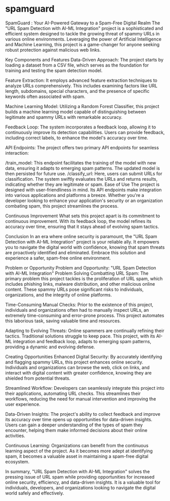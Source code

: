 # spamguard
SpamGuard : Your AI-Powered Gateway to a Spam-Free Digital Realm
The "URL Spam Detection with AI-ML Integration" project is a sophisticated and efficient system designed to tackle the growing threat of spammy URLs in various online environments. Leveraging the power of Artificial Intelligence and Machine Learning, this project is a game-changer for anyone seeking robust protection against malicious web links.

Key Components and Features
Data-Driven Approach: The project starts by loading a dataset from a CSV file, which serves as the foundation for training and testing the spam detection model.

Feature Extraction: It employs advanced feature extraction techniques to analyze URLs comprehensively. This includes examining factors like URL length, subdomains, special characters, and the presence of specific keywords often associated with spam.

Machine Learning Model: Utilizing a Random Forest Classifier, this project builds a machine learning model capable of distinguishing between legitimate and spammy URLs with remarkable accuracy.

Feedback Loop: The system incorporates a feedback loop, allowing it to continuously improve its detection capabilities. Users can provide feedback, including correct labels, to enhance the model's accuracy over time.

API Endpoints: The project offers two primary API endpoints for seamless interaction:

/train_model: This endpoint facilitates the training of the model with new data, ensuring it adapts to emerging spam patterns. The updated model is then persisted for future use.
/classify_url: Here, users can submit URLs for classification. The system swiftly evaluates the URLs and returns results, indicating whether they are legitimate or spam.
Ease of Use
The project is designed with user-friendliness in mind. Its API endpoints make integration into various applications and platforms a breeze. Whether you're a developer looking to enhance your application's security or an organization combating spam, this project streamlines the process.

Continuous Improvement
What sets this project apart is its commitment to continuous improvement. With its feedback loop, the model refines its accuracy over time, ensuring that it stays ahead of evolving spam tactics.

Conclusion
In an era where online security is paramount, the "URL Spam Detection with AI-ML Integration" project is your reliable ally. It empowers you to navigate the digital world with confidence, knowing that spam threats are proactively identified and eliminated. Embrace this solution and experience a safer, spam-free online environment.

Problem or Opportunity
Problem and Opportunity: "URL Spam Detection with AI-ML Integration"
Problem Solving
Combatting URL Spam: The primary problem this project tackles is the proliferation of URL spam, which includes phishing links, malware distribution, and other malicious online content. These spammy URLs pose significant risks to individuals, organizations, and the integrity of online platforms.

Time-Consuming Manual Checks: Prior to the existence of this project, individuals and organizations often had to manually inspect URLs, an extremely time-consuming and error-prone process. This project automates this laborious task, saving valuable time and resources.

Adapting to Evolving Threats: Online spammers are continually refining their tactics. Traditional solutions struggle to keep pace. This project, with its AI-ML integration and feedback loop, adapts to emerging spam patterns, providing a dynamic and evolving defense.

Creating Opportunities
Enhanced Digital Security: By accurately identifying and flagging spammy URLs, this project enhances online security. Individuals and organizations can browse the web, click on links, and interact with digital content with greater confidence, knowing they are shielded from potential threats.

Streamlined Workflow: Developers can seamlessly integrate this project into their applications, automating URL checks. This streamlines their workflows, reducing the need for manual intervention and improving the user experience.

Data-Driven Insights: The project's ability to collect feedback and improve its accuracy over time opens up opportunities for data-driven insights. Users can gain a deeper understanding of the types of spam they encounter, helping them make informed decisions about their online activities.

Continuous Learning: Organizations can benefit from the continuous learning aspect of the project. As it becomes more adept at identifying spam, it becomes a valuable asset in maintaining a spam-free digital ecosystem.

In summary, "URL Spam Detection with AI-ML Integration" solves the pressing issue of URL spam while providing opportunities for increased online security, efficiency, and data-driven insights. It is a valuable tool for individuals, developers, and organizations looking to navigate the digital world safely and effectively.
